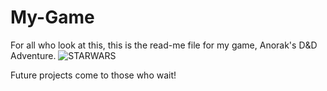 # My-Game
For all who look at this, this is the read-me file for my game, Anorak's D&D Adventure. 
![STARWARS](https://github.com/user-attachments/assets/2b6b4dd5-25d7-43d8-854b-8fce4fd6e849)

Future projects come to those who wait!
